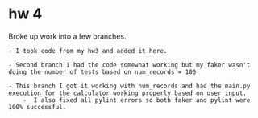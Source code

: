 # hw 4

Broke up work into a few branches. 

    - I took code from my hw3 and added it here. 

    - Second branch I had the code somewhat working but my faker wasn't doing the number of tests based on num_records = 100

    - This branch I got it working with num_records and had the main.py execution for the calculator working properly based on user input.
        -  I also fixed all pylint errors so both faker and pylint were 100% successful. 
